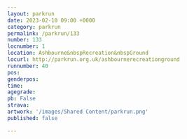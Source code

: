```yaml
---
layout: parkrun
date: 2023-02-10 09:00 +0000
category: parkrun
permalink: /parkrun/133
number: 133
locnumber: 1
location: Ashbourne&nbspRecreation&nbspGround
locurl: http://parkrun.org.uk/ashbournerecreationground
runnumber: 40
pos: 
genderpos: 
time: 
agegrade: 
pb: False
strava: 
artwork: '/images/Shared Content/parkrun.png'
published: false

---
```

